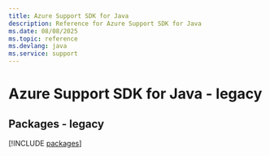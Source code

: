 ```yaml
---
title: Azure Support SDK for Java
description: Reference for Azure Support SDK for Java
ms.date: 08/08/2025
ms.topic: reference
ms.devlang: java
ms.service: support
---
```

# Azure Support SDK for Java - legacy
## Packages - legacy
[!INCLUDE [packages](support-index.md)]